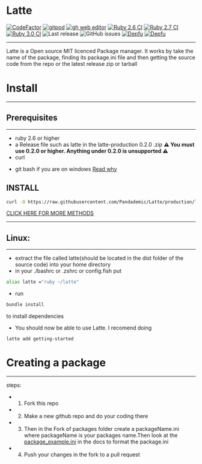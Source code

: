 # Latte 

[![CodeFactor](https://www.codefactor.io/repository/github/pandademic/latte/badge)](https://www.codefactor.io/repository/github/pandademic/latte)
<a href="https://gitpod.io/#github.com/Pandademic/Latte">![gitpod](https://img.shields.io/static/v1?label=Gitpod&message=Open%20in%20Gitpod&color=orange&logo=Gitpod)</a>
<a href="https://github.dev/Pandademic/Latte">![gh web editor](https://img.shields.io/badge/github%20web%20editor-ready-green?logo=github)</a>
[![Ruby 2.6 CI](https://github.com/Pandademic/Latte/actions/workflows/2.6ci.yml/badge.svg)](https://github.com/Pandademic/Latte/actions/workflows/2.6ci.yml)
[![Ruby 2.7 CI](https://github.com/Pandademic/Latte/actions/workflows/2.7.yml/badge.svg)](https://github.com/Pandademic/Latte/actions/workflows/2.7.yml)
[![Ruby 3.0 CI](https://github.com/Pandademic/Latte/actions/workflows/3.0ci.yml/badge.svg)](https://github.com/Pandademic/Latte/actions/workflows/3.0ci.yml)
![Last release](https://img.shields.io/badge/Last%20release%3A-0.3.0-orange)
![GitHub issues](https://img.shields.io/github/issues/Pandademic/latte?style=plastic)
[![Depfu](https://badges.depfu.com/badges/3aef7c1603f63a6745f347346aef53fa/count.svg)](https://depfu.com/github/Pandademic/Latte?project_id=31718)
[![Depfu](https://badges.depfu.com/badges/3aef7c1603f63a6745f347346aef53fa/overview.svg)](https://depfu.com/github/Pandademic/Latte?project_id=31718)

---

Latte is a Open source MIT licenced Package manager. It works by take the name of the package, finding its package.ini file and then getting the source code from the repo or the latest release zip or tarball  

# Install
- - -
 ## Prerequisites
 ____
 - ruby 2.6 or higher
 - a Release file such as latte in the latte-production 0.2.0 .zip  **⚠️ You must use 0.2.0 or higher. Anything under 0.2.0 is unsupported ⚠️**
 - curl
 <!--- git for version 0.2.1-dev or higher -->
 - git bash if you are on windows <a href="https://github.com/Pandademic/Latte/tree/master/docs/gbash.md">Read why</a>
 ## INSTALL 
 ``` sh
curl -O https://raw.githubusercontent.com/Pandademic/Latte/production/latte
 ```

<a href="https://github.com/Pandademic/Latte/wiki/Installation">CLICK HERE FOR MORE METHODS</a>
 ___
 ## Linux:
 ____
 - extract the file called latte(should be located in the dist folder of the source code) into your home directory
 - in your ./bashrc or .zshrc or config.fish put 
  ``` sh
 alias latte ="ruby ~/latte" 
 ``` 
 - run 
 ``` sh
 bundle install
 ```
 to install dependencies
 - You should now be able to use Latte. I recomend doing
```
latte add getting-started
```

# Creating a package
__________
steps:
- 1. Fork this repo
- 2. Make a new github repo and do your coding there
- 3. Then in the Fork of packages folder create a packageName.ini where packageName is your packages name.Then look at the <a href="https://github.com/Pandademic/Latte/blob/master/docs/package_example.ini">package_example.ini</a> in the docs to format the package.ini
- 4. Push your changes in the fork to a pull request
